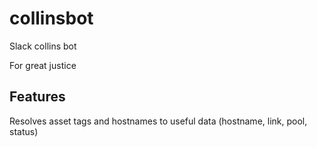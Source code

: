 # collinsbot
Slack collins bot

For great justice


## Features

Resolves asset tags and hostnames to useful data (hostname, link, pool, status)

